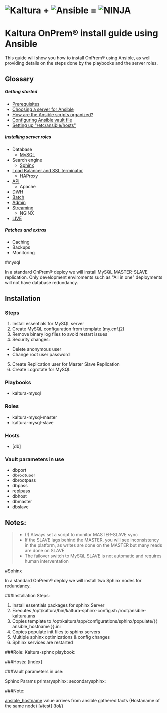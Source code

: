 # ![Kaltura](images/kaltura-logo.jpeg) + ![Ansible](images/ansible-logo.png) = ![NINJA](images/ninja.jpg)

# Kaltura OnPrem® install guide using Ansible

This guide will show you how to install OnPrem® using Ansible, as well providing details on the steps done by the playbooks and the server roles.

## Glossary

##### Getting started

* [Prerequisites](getting-started/)
* [Choosing a server for Ansible](getting-started/)
* [How are the Ansible scripts organized?](getting-started/)
* [Configuring Ansible vault file](getting-started/)
* [Setting up "/etc/ansible/hosts"](getting-started/)


##### Installing server roles

* Database
    *  [MySQL](#mysql)
* Search engine
    *  [Sphinx](#sphinx)
* [Load Balancer and SSL terminator](server-roles/load-balancer/)
    * HAProxy
* [API](server-roles/API/)
    * Apache
* [DWH](server-roles/DWH/)
* [Batch](server-roles/batch/)
* [Admin](server-roles/admin/)
* [Streaming](server-roles/streaming/)
    * NGINX
* [LIVE](server-roles/live/)

##### Patches and extras
* Caching
* Backups
* Monitoring


#mysql

In a standard OnPrem® deploy we will install MySQL MASTER-SLAVE replication. Only development enviroments such as "All in one" deployments will not have database redundancy.


## Installation 

### Steps
1. Install essentials for MySQL server
2. Create MySQL configuration from template (my.cnf.j2)
3. Remove binary log files to avoid restart issues
4. Security changes:
 * Delete anonymous user
 * Change root user password
5. Create Replication user for Master Slave Replication
6. Create Logrotate for MySQL

### Playbooks
  *	kaltura-mysql
  
### Roles
  *	kaltura-mysql-master  
  *	kaltura-mysql-slave
  
### Hosts
  *	[db]

### Vault parameters in use
* dbport
* dbrootuser
* dbrootpass 
* dbpass
* replpass
* dbhost
* dbmaster
* dbslave



## Notes:
> * (!) Always set a script to monitor MASTER-SLAVE sync
>  *	If the SLAVE lags behind the MASTER, you will see inconsistency in the platform, as writes are done on the MASTER but many reads are done on SLAVE
> * The failover switch to MySQL SLAVE is not automatic and requires human interventation


#Sphinx


In a standard OnPrem® deploy we will install two Sphinx nodes for redundancy.


###Installation Steps:

1. Install essentials packages for sphinx Server
2. Executes /opt/kaltura/bin/kaltura-sphinx-config.sh /root/ansible-kaltura.ans
3. Copies template to /opt/kaltura/app/configurations/sphinx/populate/{{ ansible_hostname }}.ini
4. Copies populate init files to sphinx servers
5. Multiple sphinx optimizations & config changes
6. Sphinx services are restarted

###Role:
Kaltura-sphnx playbook:

###Hosts:
[index]

###Vault parameters in use:

Sphinx Params
primarysphinx: 
secondarysphinx: 

###Note:

[ansible_hostname](https://github.com/Kaltura-PS/onprem-ansible/blob/master/roles/kaltura-sphinx/templates/hostname.template.ini.j2) value arrives from ansible gathered facts (Hostaname of the same node)
[#test] (fol/)

